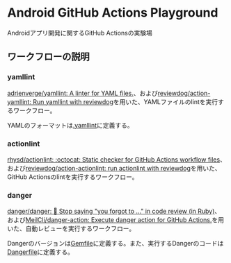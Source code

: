 # Android GitHub Actions Playground

Androidアプリ開発に関するGitHub Actionsの実験場

## ワークフローの説明

### yamllint

[adrienverge/yamllint: A linter for YAML files.](https://github.com/adrienverge/yamllint)、および[reviewdog/action-yamllint: Run yamllint with reviewdog](https://github.com/reviewdog/action-yamllint)を用いた、YAMLファイルのlintを実行するワークフロー。

YAMLのフォーマットは[.yamllint](./.yamllint)に定義する。

### actionlint

[rhysd/actionlint: :octocat: Static checker for GitHub Actions workflow files](https://github.com/rhysd/actionlint)、および[reviewdog/action-actionlint: run actionlint with reviewdog](https://github.com/reviewdog/action-actionlint)を用いた、GitHub Actionsのlintを実行するワークフロー。

### danger

[danger/danger: 🚫 Stop saying "you forgot to …" in code review (in Ruby)](https://github.com/danger/danger)、および[MeilCli/danger-action: Execute danger action for GitHub Actions.](https://github.com/MeilCli/danger-action)を用いた、自動レビューを実行するワークフロー。

Dangerのバージョンは[Gemfile](./Gemfile)に定義する。また、実行するDangerのコードは[Dangerfile](./Dangerfile)に定義する。

